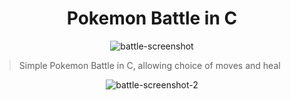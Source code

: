 <h1 align="center" style="font-weight: bold;"> Pokemon Battle in C </h1>

<div align="center">
    <img src="https://imgur.com/51lESci.jpg" alt="battle-screenshot" align="center">
</div>

> Simple Pokemon Battle in C, allowing choice of moves and heal

<div align="center">
    <img src="https://imgur.com/d1u5vtp.jpg" alt="battle-screenshot-2">
</div>    